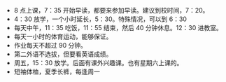 - 8 点上课，7：35 开始早读，都要来参加早读。建议到校时间，7：20。
- 4：30 放学，一个小时延长，5：30。特殊情况，可以到 6：30
- 每天中午，11：35 吃饭，11：55 结束，然后 40 分钟休息。12：30 进教室。
- 每天一小时的体育运动，能够保证。
- 作业每天不超过 90 分钟。
- 第二外语不选拔，但要看英语成绩。
- 周五，15：30 放学。后面有课外兴趣课。也有星期六上课的。
- 短袖体桖，夏季长裤，每逢周一